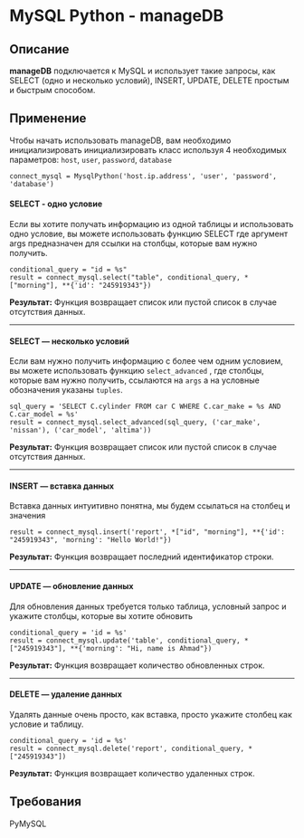 MySQL Python - manageDB
===========

## Описание
**manageDB** подключается к MySQL и использует такие запросы, как SELECT (одно и несколько условий), INSERT, UPDATE, DELETE простым и быстрым способом.


## Применение
Чтобы начать использовать manageDB, вам необходимо инициализировать
инициализировать класс используя 4 необходимых параметров: `host`, `user`, `password`, `database`

```
connect_mysql = MysqlPython('host.ip.address', 'user', 'password', 'database')
```
    
#### SELECT - одно условие
Если вы хотите получать информацию из одной таблицы и использовать одно условие, вы можете
использовать функцию SELECT где аргумент args предназначен для ссылки на столбцы, которые вам нужно получить.

```
conditional_query = "id = %s"
result = connect_mysql.select("table", conditional_query, *["morning"], **{'id': "245919343"})
```

**Результат:**
	Функция возвращает список или пустой список в случае отсутствия данных.

---
    
#### SELECT — несколько условий
Если вам нужно получить информацию с более чем одним условием, вы можете использовать функцию
`select_advanced` , где столбцы, которые вам нужно получить, ссылаются на `args` а на условные обозначения указаны `tuples`.

```
sql_query = 'SELECT C.cylinder FROM car C WHERE C.car_make = %s AND C.car_model = %s'
result = connect_mysql.select_advanced(sql_query, ('car_make', 'nissan'), ('car_model', 'altima'))
```

**Результат:**
	Функция возвращает список или пустой список в случае отсутствия данных.

---

#### INSERT — вставка данных
Вставка данных интуитивно понятна, мы будем ссылаться на столбец и значения

```
result = connect_mysql.insert('report', *["id", "morning"], **{'id': "245919343", 'morning': "Hello World!"})
```

**Результат:**
	Функция возвращает последний идентификатор строки.

---

#### UPDATE — обновление данных
Для обновления данных требуется только таблица, условный запрос и укажите столбцы, которые вы хотите обновить

```
conditional_query = 'id = %s'
result = connect_mysql.update('table', conditional_query, *["245919343"], **{'morning': "Hi, name is Ahmad"})
```

**Результат:**
	Функция возвращает количество обновленных строк.

---

#### DELETE — удаление данных
Удалять данные очень просто, как вставка, просто укажите столбец как условие и таблицу.

```
conditional_query = 'id = %s'
result = connect_mysql.delete('report', conditional_query, *["245919343"])
```

**Результат:**
	Функция возвращает количество удаленных строк.

## Требования

PyMySQL